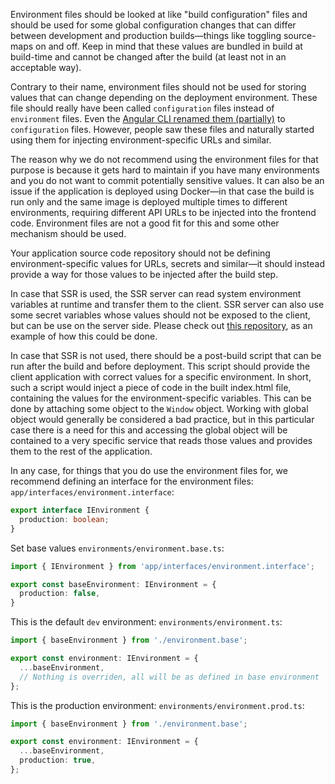Environment files should be looked at like "build configuration" files and should be used for some global configuration changes that can differ between development and production builds—things like toggling source-maps on and off. Keep in mind that these values are bundled in build at build-time and cannot be changed after the build (at least not in an acceptable way).

Contrary to their name, environment files should not be used for storing values that can change depending on the deployment environment. These file should really have been called `configuration` files instead of `environment` files. Even the [Angular CLI renamed them (partially)](https://angular.io/guide/workspace-config#alternate-build-configurations) to `configuration` files. However, people saw these files and naturally started using them for injecting environment-specific URLs and similar.

The reason why we do not recommend using the environment files for that purpose is because it gets hard to maintain if you have many environments and you do not want to commit potentially sensitive values. It can also be an issue if the application is deployed using Docker—in that case the build is run only and the same image is deployed multiple times to different environments, requiring different API URLs to be injected into the frontend code. Environment files are not a good fit for this and some other mechanism should be used.

Your application source code repository should not be defining environment-specific values for URLs, secrets and similar—it should instead provide a way for those values to be injected after the build step.

In case that SSR is used, the SSR server can read system environment variables at runtime and transfer them to the client. SSR server can also use some secret variables whose values should not be exposed to the client, but can be use on the server side. Please check out [this repository](https://github.com/fvoska/angular-universal-demo), as an example of how this could be done.

In case that SSR is not used, there should be a post-build script that can be run after the build and before deployment. This script should provide the client application with correct values for a specific environment. In short, such a script would inject a piece of code in the built index.html file, containing the values for the environment-specific variables. This can be done by attaching some object to the `Window` object. Working with global object would generally be considered a bad practice, but in this particular case there is a need for this and accessing the global object will be contained to a very specific service that reads those values and provides them to the rest of the application.

In any case, for things that you do use the environment files for, we recommend defining an interface for the environment files: `app/interfaces/environment.interface`:

``` typescript
export interface IEnvironment {
  production: boolean;
}
```

Set base values `environments/environment.base.ts`:

``` typescript
import { IEnvironment } from 'app/interfaces/environment.interface';

export const baseEnvironment: IEnvironment = {
  production: false,
}
```

This is the default `dev` environment: `environments/environment.ts`:

``` typescript
import { baseEnvironment } from './environment.base';

export const environment: IEnvironment = {
  ...baseEnvironment,
  // Nothing is overriden, all will be as defined in base environment
};
```

This is the production environment: `environments/environment.prod.ts`:

``` typescript
import { baseEnvironment } from './environment.base';

export const environment: IEnvironment = {
  ...baseEnvironment,
  production: true,
};
```
